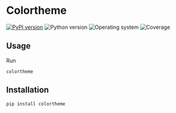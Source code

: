 # Colortheme
[![PyPI version](https://badge.fury.io/py/colortheme.svg)](https://badge.fury.io/py/colortheme)
![Python version](https://img.shields.io/badge/python-3.10+-brightgreen)
![Operating system](https://img.shields.io/badge/os-linux%20%7c%20macOS%20%7c%20windows-brightgreen)
![Coverage](https://img.shields.io/badge/coverage-100%25-brightgreen)

## Usage

Run
```shell
colortheme
```
## Installation
```shell
pip install colortheme
```
